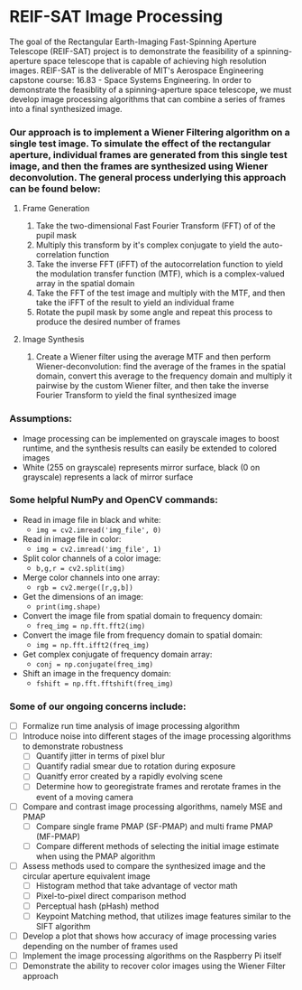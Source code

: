 # REIF-SAT Image Processing


The goal of the Rectangular Earth-Imaging Fast-Spinning Aperture Telescope (REIF-SAT) project is to demonstrate the feasibility of a spinning-aperture space telescope that is capable of achieving high resolution images. REIF-SAT is the deliverable of MIT's Aerospace Engineering capstone course: 16.83 - Space Systems Engineering. In order to demonstrate the feasiblity of a spinning-aperture space telescope, we must develop image processing algorithms that can combine a series of frames into a final synthesized image. 


### Our approach is to implement a Wiener Filtering algorithm on a single test image. To simulate the effect of the rectangular aperture, individual frames are generated from this single test image, and then the frames are synthesized using Wiener deconvolution. The general process underlying this approach can be found below:

1. Frame Generation
    1. Take the two-dimensional Fast Fourier Transform (FFT) of of the pupil mask 
    2. Multiply this transform by it's complex conjugate to yield the auto-correlation function
    3. Take the inverse FFT (iFFT) of the autocorrelation function to yield the modulation transfer function (MTF), which is a complex-valued array in the spatial domain 
    4. Take the FFT of the test image and multiply with the MTF, and then take the iFFT of the result to yield an individual frame
    5. Rotate the pupil mask by some angle and repeat this process to produce the desired number of frames

2. Image Synthesis
    1. Create a Wiener filter using the average MTF and then perform Wiener-deconvolution: find the average of the frames in the spatial domain, convert this average to the frequency domain and multiply it pairwise by the custom Wiener filter, and then take the inverse Fourier Transform to yield the final synthesized image 


### Assumptions:
* Image processing can be implemented on grayscale images to boost runtime, and the synthesis results can easily be extended to colored images
* White (255 on grayscale) represents mirror surface, black (0 on grayscale) represents a lack of mirror surface


### Some helpful NumPy and OpenCV commands:
* Read in image file in black and white:
    * ```img = cv2.imread('img_file', 0)```
* Read in image file in color:
    * ```img = cv2.imread('img_file', 1)```
* Split color channels of a color image:
    * ```b,g,r = cv2.split(img)```
* Merge color channels into one array:
    * ```rgb = cv2.merge([r,g,b])```
* Get the dimensions of an image: 
    * ```print(img.shape)```
* Convert the image file from spatial domain to frequency domain:
    * ```freq_img = np.fft.fft2(img)```
* Convert the image file from frequency domain to spatial domain:
    * ```img = np.fft.ifft2(freq_img)```
* Get complex conjugate of frequency domain array:
    * ```conj = np.conjugate(freq_img)```
* Shift an image in the frequency domain:
    * ```fshift = np.fft.fftshift(freq_img)```


### Some of our ongoing concerns include:

- [ ] Formalize run time analysis of image processing algorithm
- [ ] Introduce noise into different stages of the image processing algorithms to demonstrate robustness
    - [ ] Quantify jitter in terms of pixel blur
    - [ ] Quantify radial smear due to rotation during exposure
    - [ ] Quanitfy error created by a rapidly evolving scene
    - [ ] Determine how to georegistrate frames and rerotate frames in the event of a moving camera
- [ ] Compare and contrast image processing algorithms, namely MSE and PMAP
    - [ ] Compare single frame PMAP (SF-PMAP) and multi frame PMAP (MF-PMAP)
    - [ ] Compare different methods of selecting the initial image estimate when using the PMAP algorithm
- [ ] Assess methods used to compare the synthesized image and the circular aperture equivalent image
    - [ ] Histogram method that take advantage of vector math
    - [ ] Pixel-to-pixel direct comparison method
    - [ ] Perceptual hash (pHash) method
    - [ ] Keypoint Matching method, that utilizes image features similar to the SIFT algorithm
- [ ] Develop a plot that shows how accuracy of image processing varies depending on the number of frames used
- [ ] Implement the image processing algorithms on the Raspberry Pi itself 
- [ ] Demonstrate the ability to recover color images using the Wiener Filter approach

